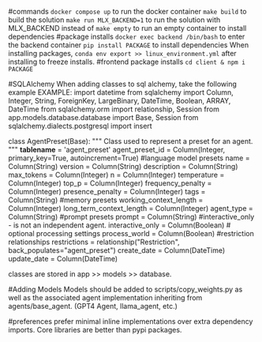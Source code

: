#commands
`docker compose up` to run the docker container
`make build` to build the solution
`make run MLX_BACKEND=1` to run the solution with MLX_BACKEND instead of 
`make empty` to run an empty container to install dependencies
#package installs
`docker exec backend /bin/bash` to enter the backend container
`pip install PACKAGE` to install dependencies
When installing packages, `conda env export >> linux_environment.yml` after installing to freeze installs. 
#frontend package installs
`cd client & npm i PACKAGE`




#SQLAlchemy
When adding classes to sql alchemy, take the following example
EXAMPLE: 
import datetime
from sqlalchemy import Column, Integer, String, ForeignKey, LargeBinary, DateTime, Boolean, ARRAY, DateTime
from sqlalchemy.orm import relationship, Session
from app.models.database.database import Base, Session
from sqlalchemy.dialects.postgresql import insert

class AgentPreset(Base):
    """
    Class used to represent a preset for an agent.
    """
    __tablename__ = 'agent_preset'
    agent_preset_id = Column(Integer, primary_key=True, autoincrement=True)
    #language model presets
    name = Column(String)
    version = Column(String)
    description = Column(String)
    max_tokens = Column(Integer)
    n = Column(Integer)
    temperature = Column(Integer)
    top_p = Column(Integer)
    frequency_penalty = Column(Integer)
    presence_penalty = Column(Integer)
    tags = Column(String)
    #memory presets
    working_context_length = Column(Integer)
    long_term_context_length = Column(Integer)
    agent_type = Column(String)
    #prompt presets
    prompt = Column(String)
    #interactive_only - is not an independent agent.
    interactive_only = Column(Boolean)
    # optional processing settings
    process_world = Column(Boolean)
    #restriction relationships
    restrictions = relationship("Restriction", back_populates="agent_preset")
    create_date = Column(DateTime)
    update_date = Column(DateTime)

classes are stored in app >> models >> database. 

#Adding Models
Models should be added to scripts/copy_weights.py as well as the associated agent implementation inheriting from agents/base_agent. (GPT4 Agent, llama_agent, etc.)

#preferences
prefer minimal inline implementations over extra dependency imports. Core libraries are better than pypi packages. 

